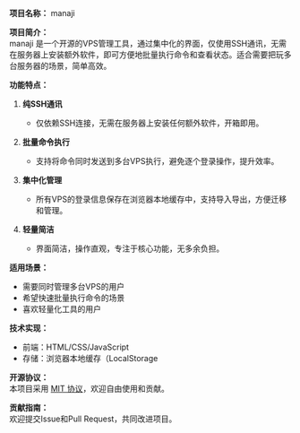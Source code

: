 **项目名称：** manaji  

**项目简介：**  
manaji 是一个开源的VPS管理工具，通过集中化的界面，仅使用SSH通讯，无需在服务器上安装额外软件，即可方便地批量执行命令和查看状态。适合需要把玩多台服务器的场景，简单高效。  

**功能特点：**  

1. **纯SSH通讯**  
   - 仅依赖SSH连接，无需在服务器上安装任何额外软件，开箱即用。  

2. **批量命令执行**  
   - 支持将命令同时发送到多台VPS执行，避免逐个登录操作，提升效率。  

3. **集中化管理**  
   - 所有VPS的登录信息保存在浏览器本地缓存中，支持导入导出，方便迁移和管理。  

4. **轻量简洁**  
   - 界面简洁，操作直观，专注于核心功能，无多余负担。  

**适用场景：**  
- 需要同时管理多台VPS的用户  
- 希望快速批量执行命令的场景  
- 喜欢轻量化工具的用户  

**技术实现：**  
- 前端：HTML/CSS/JavaScript  
- 存储：浏览器本地缓存（LocalStorage  

**开源协议：**  
本项目采用 [MIT 协议](https://opensource.org/licenses/MIT)，欢迎自由使用和贡献。  

**贡献指南：**  
欢迎提交Issue和Pull Request，共同改进项目。
